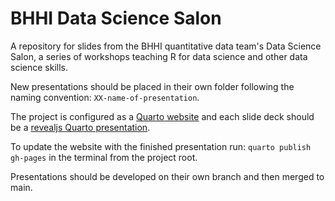 # BHHI Data Science Salon

A repository for slides from the BHHI quantitative data team's Data Science Salon, a series of workshops teaching R for data science and other data science skills.

New presentations should be placed in their own folder following the naming convention: `XX-name-of-presentation`.

The project is configured as a [Quarto website](https://quarto.org/docs/websites/) and each slide deck should be a [revealjs Quarto presentation](https://quarto.org/docs/presentations/revealjs/).

To update the website with the finished presentation run: `quarto publish gh-pages` in the terminal from the project root.

Presentations should be developed on their own branch and then merged to main.
